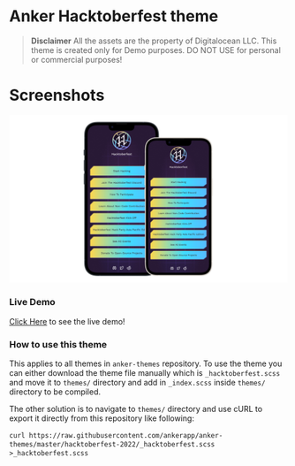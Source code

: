 # Anker Hacktoberfest theme

> **Disclaimer** All the assets are the property of Digitalocean LLC. This theme
is created only for Demo purposes. DO NOT USE for personal or commercial purposes!

# Screenshots
![Hacktoberfest theme desktop screenshot](img/hf-2022-screenshot.png)

### Live Demo
[Click Here](https://hf22.netlify.app/) to see the live demo!

### How to use this theme
This applies to all themes in `anker-themes` repository. To use the theme you
can either download the theme file manually which is `_hacktoberfest.scss` and
move it to `themes/` directory and add in `_index.scss` inside `themes/`
directory to be compiled.

The other solution is to navigate to `themes/` directory and use cURL to export
it directly from this repository like following:

```shell
curl https://raw.githubusercontent.com/ankerapp/anker-themes/master/hacktoberfest-2022/_hacktoberfest.scss >_hacktoberfest.scss
```
